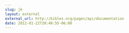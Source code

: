 ```yaml
---
slug: jk
layout: external
external_url: http://bibles.org/pages/api/documentation
date: 2012-01-22T20:40:55-06:00
---
```

